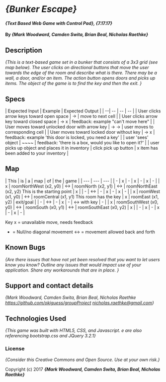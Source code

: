 # _{Bunker Escape}_

#### _{Text Based Web Game with Control Pad}, {7.17.17}_

#### By _**{Mark Woodward, Camden Swita, Brian Beal, Nicholas Raethke}**_

## Description

_{This is a text-based game set in a bunker that consists of a 3x3 grid (see map below). The user clicks on directional buttons that move the user towards the edge of the room and describe what is there.  There may be a wall, a door, and/or an item.  The action button opens doors and picks up items.  The object of the game is to find the key and then the exit. }_

## Specs



| Expected Input | Example | Expected Output |
| --| -- | -- | -- |
| User clicks arrow keys toward open space | -> | move to next cell |
| User clicks arrow key toward closed space | -> x | feedback: example "can't move here" |
| User moves toward unlocked door with arrow key | -> -> | user moves to corresponding cell |
| User moves toward locked door without key | -> x | feedback: example 'this door is locked, you need a key' |
| user 'sees' object | ~~~~ | feedback: 'there is a box, would you like to open it?' |
| user picks up object and places it in inventory | click pick up button | x item has been added to your inventory |

## Map

| This | is | a | map | of | the | game |
| --- | --- | --- |
| - | x | - | x | - | x | - |
| x | roomNorthWest (x2, y0) | <-> | roomNorth (x2, y1) | <-> | roomNorthEast (x2, y2) This is the starting point | x |
| - | <-> | - | x | - | x | - |
| x | roomWest (x1, y0) | <-> | roomCentral (x1, y1) This room has the key | x | roomEast (x1, y2) | exit/goal |
| - | <-> | - | x | - | <-> with key | - |
| x | roomSouthWest (x0, y0) | <-> | roomSouth (x0, y1) | <-> | roomSouthEast (x0, y2) | x |
| - | x | - | x | - | x | - |

Key
x = unavailable move, needs feedback
- = Null/no diagonal movement
<-> = movement allowed back and forth

## Known Bugs

_{Are there issues that have not yet been resolved that you want to let users know you know?  Outline any issues that would impact use of your application.  Share any workarounds that are in place. }_

## Support and contact details

_{Mark Woodward, Camden Swita, Brian Beal, Nicholas Raethke https://github.com/okiguess/groupProject nicholas.raethke@gmail.com}_

## Technologies Used

_{This game was built with HTML5, CSS, and Javascript.  e are also referencing bootstrap.css and JQuery 3.2.1}_

### License

*{Consider this Creative Commons and Open Source.  Use at your own risk.}*

Copyright (c) 2017 **_{Mark Woodward, Camden Swita, Brian Beal, Nicholas Raethke}_**
